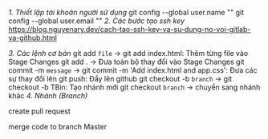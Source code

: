 _1. Thiết lập tài khoản người sử dụng_
git config --global user.name ""
git config --global user.email ""
_2. Các bước tạo ssh key_
https://blog.nguyenary.dev/cach-tao-ssh-key-va-su-dung-no-voi-gitlab-va-github.html

_3. Các lệnh cơ bản_
git add `file` -> git add index.html: Thêm từng file vào Stage Changes
git add . -> Đưa toàn bộ thay đổi vào Stage Changes
git commit -m `message` -> git commit -m 'Add index.html and app.css': Đưa các sự thay đổi lên
git push: Đẩy lên github
git checkout -b `branch` -> git checkout -b TBin: Tạo nhánh mới
git checkout `branch` -> chuyển sang nhánh khác
_4. Nhánh (Branch)_

create pull request

merge code to branch Master
